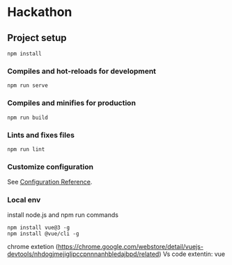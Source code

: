 # Hackathon

## Project setup
```
npm install
```

### Compiles and hot-reloads for development
```
npm run serve
```

### Compiles and minifies for production
```
npm run build
```

### Lints and fixes files
```
npm run lint
```

### Customize configuration
See [Configuration Reference](https://cli.vuejs.org/config/).


### Local env
install node.js and npm
run commands 

```
npm install vue@3 -g 
npm install @vue/cli -g

```
chrome extetion (https://chrome.google.com/webstore/detail/vuejs-devtools/nhdogjmejiglipccpnnnanhbledajbpd/related)
Vs code extentin: vue